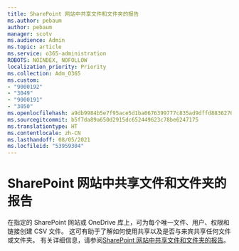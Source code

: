 ```yaml
---
title: SharePoint 网站中共享文件和文件夹的报告
ms.author: pebaum
author: pebaum
manager: scotv
ms.audience: Admin
ms.topic: article
ms.service: o365-administration
ROBOTS: NOINDEX, NOFOLLOW
localization_priority: Priority
ms.collection: Adm_O365
ms.custom:
- "9000192"
- "3049"
- "9000191"
- "3050"
ms.openlocfilehash: a9db9984b5e7f95ace5d1ba0676399777c835ad9dffd8836276a07ed7e850262
ms.sourcegitcommit: b5f7da89a650d2915dc652449623c78be6247175
ms.translationtype: HT
ms.contentlocale: zh-CN
ms.lasthandoff: 08/05/2021
ms.locfileid: "53959304"
---
```

# <a name="report-on-file-and-folder-sharing-in-a-sharepoint-site"></a>SharePoint 网站中共享文件和文件夹的报告

在指定的 SharePoint 网站或 OneDrive 库上，可为每个唯一文件、用户、权限和链接创建 CSV 文件。 这可有助于了解如何使用共享以及是否与来宾共享任何文件或文件夹。 有关详细信息，请参阅[SharePoint 网站中共享文件和文件夹的报告](https://docs.microsoft.com/sharepoint/sharing-reports)。
